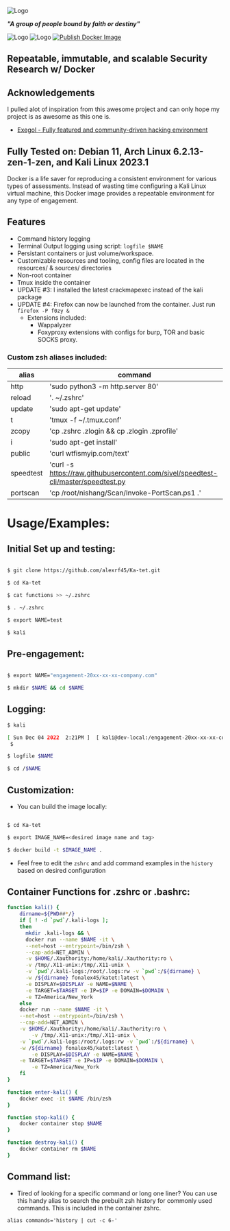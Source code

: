 
![Logo](https://ka-tet.s3.amazonaws.com/ka-tet.png)

***"A group of people bound by faith or destiny"***

![Logo](https://img.shields.io/docker/image-size/fonalex45/katet)
![Logo](https://img.shields.io/docker/pulls/fonalex45/katet)
[![Publish Docker Image](https://github.com/alexrf45/Ka-tet/actions/workflows/dockerhub.yml/badge.svg?branch=main)](https://github.com/alexrf45/Ka-tet/actions/workflows/dockerhub.yml)
## Repeatable, immutable, and scalable Security Research w/ Docker


## Acknowledgements

 I pulled alot of inspiration from this awesome project and can only hope my project is as awesome as this one is.
 
- [Exegol - Fully featured and community-driven hacking environment](https://github.com/ThePorgs/Exegol)

## Fully Tested on: Debian 11, Arch Linux 6.2.13-zen-1-zen, and Kali Linux 2023.1

Docker is a life saver for reproducing a consistent environment for various types of assessments. Instead of wasting time configuring a Kali Linux virtual machine, this Docker image provides a repeatable environment for any type of engagement. 

## Features

- Command history logging
- Terminal Output logging using script: `logfile $NAME`
- Persistant containers or just volume/workspace. 
- Customizable resources and tooling, config files are located in the resources/ & sources/ directories
- Non-root container
- Tmux inside the container
- UPDATE #3: I installed the latest crackmapexec instead of the kali package
- UPDATE #4: Firefox can now be launched from the container.
  Just run `firefox -P f0zy &`
  - Extensions included:
      - Wappalyzer
      - Foxyproxy extensions with configs for burp, TOR and basic SOCKS proxy.

### Custom zsh aliases included: 

| alias      | command                                                                                              |
|------------|------------------------------------------------------------------------------------------------------|
| http       | 'sudo python3 -m http.server 80'                                                                     |
| reload     | '. ~/.zshrc'                                                                                         |
| update     | 'sudo apt-get update'                                                                                |
| t          | 'tmux -f ~/.tmux.conf'                                                                               |
| zcopy      | 'cp .zshrc .zlogin && cp .zlogin .zprofile'                                                          |
| i          | 'sudo apt-get install'                                                                               |
| public     | 'curl wtfismyip.com/text'                                                                                   |
| speedtest  | 'curl -s https://raw.githubusercontent.com/sivel/speedtest-cli/master/speedtest.py | python3 -'     |
| portscan   | 'cp /root/nishang/Scan/Invoke-PortScan.ps1 .'                                                         |

# Usage/Examples:

## Initial Set up and testing:

```bash

$ git clone https://github.com/alexrf45/Ka-tet.git

$ cd Ka-tet

$ cat functions >> ~/.zshrc

$ . ~/.zshrc

$ export NAME=test

$ kali

```

## Pre-engagement:

```bash

$ export NAME="engagement-20xx-xx-xx-company.com"

$ mkdir $NAME && cd $NAME
```

## Logging: 

```bash
$ kali

[ Sun Dec 04 2022  2:21PM ]  [ kali@dev-local:/engagement-20xx-xx-xx-company.com ]
 $ 

$ logfile $NAME

$ cd /$NAME
```
## Customization:

- You can build the image locally: 
```bash

$ cd Ka-tet

$ export IMAGE_NAME=<desired image name and tag>

$ docker build -t $IMAGE_NAME .

```

- Feel free to edit the `zshrc` and add command examples in the `history` based on desired configuration

## Container Functions for .zshrc or .bashrc: 

```bash
function kali() {
	dirname=${PWD##*/}
	if [ ! -d `pwd`/.kali-logs ];
	then
      mkdir .kali-logs && \
      docker run --name $NAME -it \
      --net=host --entrypoint=/bin/zsh \
      --cap-add=NET_ADMIN \
      -v $HOME/.Xauthority:/home/kali/.Xauthority:ro \
      -v /tmp/.X11-unix:/tmp/.X11-unix \
      -v `pwd`/.kali-logs:/root/.logs:rw -v `pwd`:/${dirname} \
      -w /${dirname} fonalex45/katet:latest \
      -e DISPLAY=$DISPLAY -e NAME=$NAME \
      -e TARGET=$TARGET -e IP=$IP -e DOMAIN=$DOMAIN \
      -e TZ=America/New_York
	else
	docker run --name $NAME -it \
	--net=host --entrypoint=/bin/zsh \
	--cap-add=NET_ADMIN \
	-v $HOME/.Xauthority:/home/kali/.Xauthority:ro \
        -v /tmp/.X11-unix:/tmp/.X11-unix \
	-v `pwd`/.kali-logs:/root/.logs:rw -v `pwd`:/${dirname} \
	-w /${dirname} fonalex45/katet:latest \
        -e DISPLAY=$DISPLAY -e NAME=$NAME \
	-e TARGET=$TARGET -e IP=$IP -e DOMAIN=$DOMAIN \
        -e TZ=America/New_York
	fi
}

function enter-kali() {
	docker exec -it $NAME /bin/zsh
}

function stop-kali() {
	docker container stop $NAME
}

function destroy-kali() {
	docker container rm $NAME
}

```
## Command list:

- Tired of looking for a specific command or long one liner? You can use this handy alias to search the prebuilt zsh history
for commonly used commands. This is included in the container zshrc.

```
alias commands='history | cut -c 6-'
```

